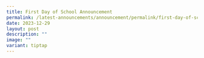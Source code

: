 ```yaml
---
title: First Day of School Announcement
permalink: /latest-announcements/announcement/permalink/first-day-of-school-announcement/
date: 2023-12-29
layout: post
description: ""
image: ""
variant: tiptap
---
```

